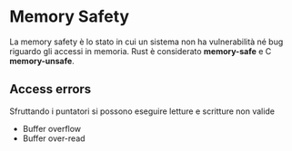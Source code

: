 # Memory Safety 
La memory safety è lo stato in cui un sistema non ha vulnerabilità  né bug riguardo gli accessi in memoria. Rust è considerato **memory-safe** e C **memory-unsafe**.

## Access errors 
Sfruttando i puntatori si possono eseguire letture e scritture non valide 
- Buffer overflow 
- Buffer over-read 
